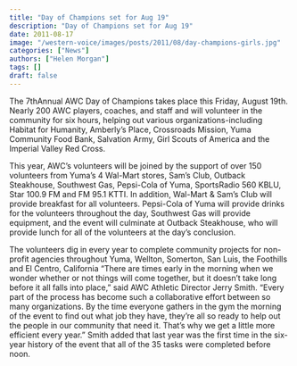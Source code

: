 ```yaml
---
title: "Day of Champions set for Aug 19"
description: "Day of Champions set for Aug 19"
date: 2011-08-17
image: "/western-voice/images/posts/2011/08/day-champions-girls.jpg"
categories: ["News"]
authors: ["Helen Morgan"]
tags: []
draft: false
---
```

The 7thAnnual AWC Day of Champions takes place this Friday, August 19th. Nearly 200 AWC players, coaches, and staff and will volunteer in the community for six hours, helping out various organizations-including Habitat for Humanity, Amberly’s Place, Crossroads Mission, Yuma Community Food Bank, Salvation Army, Girl Scouts of America and the Imperial Valley Red Cross.

This year, AWC’s volunteers will be joined by the support of over 150 volunteers from Yuma’s 4 Wal-Mart stores, Sam’s Club, Outback Steakhouse, Southwest Gas, Pepsi-Cola of Yuma, SportsRadio 560 KBLU, Star 100.9 FM and FM 95.1 KTTI. In addition, Wal-Mart & Sam’s Club will provide breakfast for all volunteers. Pepsi-Cola of Yuma will provide drinks for the volunteers throughout the day, Southwest Gas will provide equipment, and the event will culminate at Outback Steakhouse, who will provide lunch for all of the volunteers at the day’s conclusion.

The volunteers dig in every year to complete community projects for non-profit agencies throughout Yuma, Wellton, Somerton, San Luis, the Foothills and El Centro, California “There are times early in the morning when we wonder whether or not things will come together, but it doesn’t take long before it all falls into place,” said AWC Athletic Director Jerry Smith. “Every part of the process has become such a collaborative effort between so many organizations. By the time everyone gathers in the gym the morning of the event to find out what job they have, they’re all so ready to help out the people in our community that need it. That’s why we get a little more efficient every year.” Smith added that last year was the first time in the six-year history of the event that all of the 35 tasks were completed before noon.